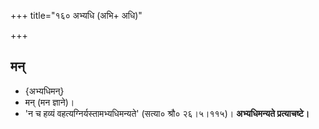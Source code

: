 +++
title="१६० अभ्यधि (अभि+ अधि)"

+++

## मन्
- {अभ्यधिमन्}
- मन् (मन ज्ञाने)।
- 'न च हव्यं वहत्यग्निर्यस्तामभ्यधिमन्यते' (सत्या० श्रौ० २६।५।११५)। **अभ्यधिमन्यते प्रत्याचष्टे।**
